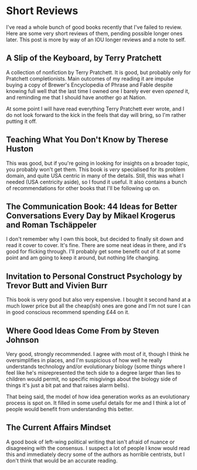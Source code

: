 # Short Reviews

I've read a whole bunch of good books recently that I've failed to review. Here are some very short reviews of them, pending possible longer ones later.
This post is more by way of an IOU longer reviews and a note to self.

## A Slip of the Keyboard, by Terry Pratchett

A collection of nonfiction by Terry Pratchett. It is good, but probably only for Pratchett completionists.
Main outcomes of my reading it are impulse buying a copy of Brewer's Encyclopedia of Phrase and Fable despite knowing full well that the last time I owned one I barely ever even *opened* it,
and reminding me that I should have another go at Nation.

At some point I will have read everything Terry Pratchett ever wrote, and I do not look forward to the kick in the feels that day will bring,
so I'm rather putting it off.

## Teaching What You Don't Know by Therese Huston

This was good, but if you're going in looking for insights on a broader topic, you probably won't get them. This book is *very* specialised for its problem domain, and quite USA centric in many of the details. Still, this was what I needed (USA centricity aside), so I found it useful. It also contains a bunch of recommendations for other books that I'll be following up on.

## The Communication Book: 44 Ideas for Better Conversations Every Day by Mikael Krogerus and Roman Tschäppeler

I don't remember why I own this book, but decided to finally sit down and read it cover to cover. It's fine. There are some neat ideas in there, and it's good for flicking through.
I'll probably get some benefit out of it at some point and am going to keep it around, but nothing life changing.

## Invitation to Personal Construct Psychology by Trevor Butt and Vivien Burr

This book is very good but also very expensive. I bought it second hand at a much lower price but all the cheap(ish) ones are gone and I'm not sure I can in good conscious recommend spending £44 on it.

## Where Good Ideas Come From by Steven Johnson 

Very good, strongly recommended. I agree with most of it, though I think he oversimplifies in places, and I'm suspicious of how well he really understands technology and/or evolutionary biology (some things where I feel like he's misrepresented the tech side to a degree larger than lies to children would permit, no specific misgivings about the biology side of things it's just a bit pat and that raises alarm bells).

That being said, the model of how idea generation works as an evolutionary process is spot on. It filled in some useful details for me and I think a lot of people would benefit from understanding this better.

## The Current Affairs Mindset

A good book of left-wing political writing that isn't afraid of nuance or disagreeing with the consensus. I suspect a lot of people I know would read this and immediately decry some of the authors as horrible centrists, but I don't think that would be an accurate reading.

